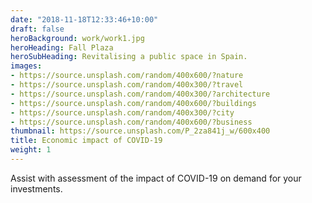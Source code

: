 ```yaml
---
date: "2018-11-18T12:33:46+10:00"
draft: false
heroBackground: work/work1.jpg
heroHeading: Fall Plaza
heroSubHeading: Revitalising a public space in Spain.
images:
- https://source.unsplash.com/random/400x600/?nature
- https://source.unsplash.com/random/400x300/?travel
- https://source.unsplash.com/random/400x300/?architecture
- https://source.unsplash.com/random/400x600/?buildings
- https://source.unsplash.com/random/400x300/?city
- https://source.unsplash.com/random/400x600/?business
thumbnail: https://source.unsplash.com/P_2za841j_w/600x400
title: Economic impact of COVID-19
weight: 1
---
```


Assist with assessment of the impact of COVID-19 on demand for your investments.
